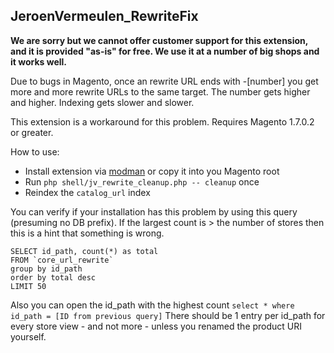 ## JeroenVermeulen_RewriteFix

**We are sorry but we cannot offer customer support for this extension, and it is provided "as-is" for free. We use it at a number of big shops and it works well.**

Due to bugs in Magento, once an rewrite URL ends with -[number] you get more and more rewrite URLs to the same target. The number gets higher and higher. Indexing gets slower and slower.

This extension is a workaround for this problem.
Requires Magento 1.7.0.2 or greater.

How to use:
* Install extension via [modman](https://github.com/colinmollenhour/modman) or copy it into you Magento root
* Run `php shell/jv_rewrite_cleanup.php -- cleanup` once
* Reindex the `catalog_url` index

You can verify if your installation has this problem by using this query (presuming no DB prefix). If the largest count is > the number of stores then this is a hint that something is wrong. 

```
SELECT id_path, count(*) as total
FROM `core_url_rewrite`
group by id_path
order by total desc
LIMIT 50
```

Also you can open the id_path with the highest count `select * where id_path = [ID from previous query]`
There should be 1 entry per id_path for every store view - and not more - unless you renamed the product URI yourself. 


